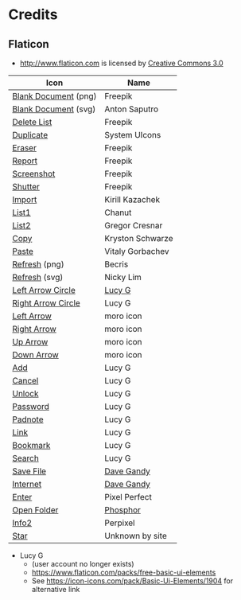 # Credits

## Flaticon 
   - http://www.flaticon.com is licensed by [Creative Commons 3.0](http://creativecommons.org/licenses/by/3.0/)

| Icon | Name |
| - | - |
| [Blank Document](https://www.flaticon.com/free-icon/blank-document_14922) (png) | Freepik |
| [Blank Document](https://icon-icons.com/icon/blank-paper-sheet/85748) (svg) | Anton Saputro |
| [Delete List](https://www.flaticon.com/free-icon/delete-list_1201) | Freepik |
| [Duplicate](https://icon-icons.com/icon/duplicate/246421) | System UIcons |
| [Eraser](https://www.flaticon.com/free-icon/eraser_1203953) | Freepik |
| [Report](https://www.flaticon.com/free-icon/file_1508964) | Freepik |
| [Screenshot](https://www.flaticon.com/free-icon/screenshot_748046) | Freepik |
| [Shutter](https://www.flaticon.com/premium-icon/shutter_2441508) | Freepik |
| [Import](https://www.flaticon.com/free-icon/import_223438) | Kirill Kazachek |
| [List1](https://www.flaticon.com/free-icon/list_151917) | Chanut |
| [List2](https://www.flaticon.com/free-icon/list_159841) | Gregor Cresnar |
| [Copy](https://icon-icons.com/icon/copy/153460) | Kryston Schwarze |
| [Paste](https://www.flaticon.com/free-icon/paste_930233) | Vitaly Gorbachev |
| [Refresh](https://www.flaticon.com/free-icon/refresh_875100) (png) | Becris |
| [Refresh](https://icon-icons.com/icon/sync-refresh-reload-update/176163) (svg) | Nicky Lim |
| [Left Arrow Circle](https://www.flaticon.com/free-icon/left-arrow_118744) | [Lucy G](https://www.flaticon.com/authors/lucy-g) |
| [Right Arrow Circle](https://www.flaticon.com/free-icon/right-arrow_118745) | Lucy G |
| [Left Arrow](https://icon-icons.com/icon/left-arrow/193346) | moro icon |
| [Right Arrow](https://icon-icons.com/icon/right-arrow/193336) | moro icon |
| [Up Arrow](https://icon-icons.com/icon/down-arrow-direction/193338) | moro icon |
| [Down Arrow](https://icon-icons.com/icon/down-arrow-direction/193338) | moro icon |
| [Add](https://www.flaticon.com/free-icon/add_118742) | Lucy G |
| [Cancel](https://icon-icons.com/icon/cancel/121292) | Lucy G |
| [Unlock](https://www.flaticon.com/free-icon/unlock_118737) | Lucy G |
| [Password](https://www.flaticon.com/free-icon/password_1330268) | Lucy G |
| [Padnote](https://www.flaticon.com/free-icon/padnote_118751) | Lucy G |
| [Link](https://www.flaticon.com/free-icon/link_118780) | Lucy G |
| [Bookmark](https://www.flaticon.com/free-icon/bookmark_118732) | Lucy G |
| [Search](https://www.flaticon.com/free-icon/search_118718) | Lucy G |
| [Save File](https://www.flaticon.com/free-icon/save-file-option_25398) | [Dave Gandy](https://www.flaticon.com/authors/dave-gandy) |
| [Internet](https://www.flaticon.com/free-icon/internet_149229) | [Dave Gandy](https://www.flaticon.com/authors/dave-gandy) |
| [Enter](https://www.flaticon.com/free-icon/enter_1828391) | Pixel Perfect |
| [Open Folder](https://icon-icons.com/icon/folder-open/172452) | [Phosphor](https://github.com/phosphor-icons)
| [Info2](https://icon-icons.com/icon/circle-customer-help-info-information-service-support/123208) | Perpixel |
| [Star](https://icon-icons.com/icon/bookmark-favorite-rate-rating-star/113418) | Unknown by site |

* Lucy G
  - (user account no longer exists)
  - https://www.flaticon.com/packs/free-basic-ui-elements
  - See https://icon-icons.com/pack/Basic-Ui-Elements/1904 for alternative link